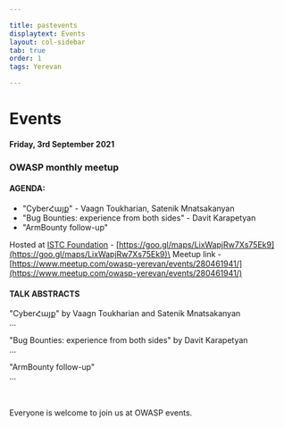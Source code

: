 ```yaml
---

title: pastevents
displaytext: Events
layout: col-sidebar
tab: true
order: 1
tags: Yerevan

---
```


# Events

#### Friday, 3rd September 2021
### OWASP monthly meetup

#### AGENDA:
- "CyberՀայք" - Vaagn Toukharian, Satenik Mnatsakanyan
- "Bug Bounties: experience from both sides" - Davit Karapetyan
- "ArmBounty follow-up"

Hosted at [ISTC Foundation](https://www.istc.am/) - [https://goo.gl/maps/LixWapjRw7Xs75Ek9](https://goo.gl/maps/LixWapjRw7Xs75Ek9)\
Meetup link - [https://www.meetup.com/owasp-yerevan/events/280461941/](https://www.meetup.com/owasp-yerevan/events/280461941/)


#### TALK ABSTRACTS

"CyberՀայք" by Vaagn Toukharian and  Satenik Mnatsakanyan\
...

"Bug Bounties: experience from both sides" by Davit Karapetyan\
...

"ArmBounty follow-up"\
...

\
\
Everyone is welcome to join us at OWASP events.
